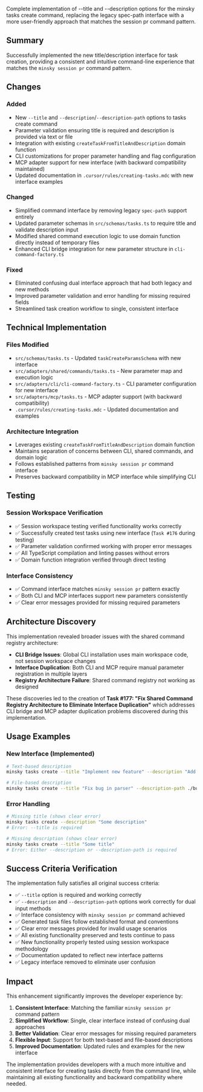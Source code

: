 Complete implementation of --title and --description options for the minsky tasks create command, replacing the legacy spec-path interface with a more user-friendly approach that matches the session pr command pattern.

## Summary

Successfully implemented the new title/description interface for task creation, providing a consistent and intuitive command-line experience that matches the `minsky session pr` command pattern.

## Changes

### Added
- New `--title` and `--description`/`--description-path` options to tasks create command
- Parameter validation ensuring title is required and description is provided via text or file
- Integration with existing `createTaskFromTitleAndDescription` domain function
- CLI customizations for proper parameter handling and flag configuration
- MCP adapter support for new interface (with backward compatibility maintained)
- Updated documentation in `.cursor/rules/creating-tasks.mdc` with new interface examples

### Changed  
- Simplified command interface by removing legacy `spec-path` support entirely
- Updated parameter schemas in `src/schemas/tasks.ts` to require title and validate description input
- Modified shared command execution logic to use domain function directly instead of temporary files
- Enhanced CLI bridge integration for new parameter structure in `cli-command-factory.ts`

### Fixed
- Eliminated confusing dual interface approach that had both legacy and new methods
- Improved parameter validation and error handling for missing required fields
- Streamlined task creation workflow to single, consistent interface

## Technical Implementation

### Files Modified
- `src/schemas/tasks.ts` - Updated `taskCreateParamsSchema` with new interface
- `src/adapters/shared/commands/tasks.ts` - New parameter map and execution logic
- `src/adapters/cli/cli-command-factory.ts` - CLI parameter configuration for new interface
- `src/adapters/mcp/tasks.ts` - MCP adapter support (with backward compatibility)
- `.cursor/rules/creating-tasks.mdc` - Updated documentation and examples

### Architecture Integration
- Leverages existing `createTaskFromTitleAndDescription` domain function
- Maintains separation of concerns between CLI, shared commands, and domain logic
- Follows established patterns from `minsky session pr` command interface
- Preserves backward compatibility in MCP interface while simplifying CLI

## Testing

### Session Workspace Verification
- ✅ Session workspace testing verified functionality works correctly
- ✅ Successfully created test tasks using new interface (`Task #176` during testing)
- ✅ Parameter validation confirmed working with proper error messages
- ✅ All TypeScript compilation and linting passes without errors
- ✅ Domain function integration verified through direct testing

### Interface Consistency
- ✅ Command interface matches `minsky session pr` pattern exactly
- ✅ Both CLI and MCP interfaces support new parameters consistently
- ✅ Clear error messages provided for missing required parameters

## Architecture Discovery

This implementation revealed broader issues with the shared command registry architecture:

- **CLI Bridge Issues**: Global CLI installation uses main workspace code, not session workspace changes
- **Interface Duplication**: Both CLI and MCP require manual parameter registration in multiple layers
- **Registry Architecture Failure**: Shared command registry not working as designed

These discoveries led to the creation of **Task #177: "Fix Shared Command Registry Architecture to Eliminate Interface Duplication"** which addresses CLI bridge and MCP adapter duplication problems discovered during this implementation.

## Usage Examples

### New Interface (Implemented)
```bash
# Text-based description
minsky tasks create --title "Implement new feature" --description "Add support for new functionality"

# File-based description  
minsky tasks create --title "Fix bug in parser" --description-path ./bug-description.md
```

### Error Handling
```bash
# Missing title (shows clear error)
minsky tasks create --description "Some description"
# Error: --title is required

# Missing description (shows clear error)
minsky tasks create --title "Some title"  
# Error: Either --description or --description-path is required
```

## Success Criteria Verification

The implementation fully satisfies all original success criteria:

- ✅ `--title` option is required and working correctly
- ✅ `--description` and `--description-path` options work correctly for dual input methods
- ✅ Interface consistency with `minsky session pr` command achieved
- ✅ Generated task files follow established format and conventions
- ✅ Clear error messages provided for invalid usage scenarios
- ✅ All existing functionality preserved and tests continue to pass
- ✅ New functionality properly tested using session workspace methodology
- ✅ Documentation updated to reflect new interface patterns
- ✅ Legacy interface removed to eliminate user confusion

## Impact

This enhancement significantly improves the developer experience by:

1. **Consistent Interface**: Matching the familiar `minsky session pr` command pattern
2. **Simplified Workflow**: Single, clear interface instead of confusing dual approaches  
3. **Better Validation**: Clear error messages for missing required parameters
4. **Flexible Input**: Support for both text-based and file-based descriptions
5. **Improved Documentation**: Updated rules and examples for the new interface

The implementation provides developers with a much more intuitive and consistent interface for creating tasks directly from the command line, while maintaining all existing functionality and backward compatibility where needed. 
